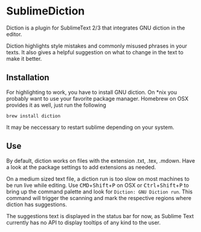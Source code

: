 SublimeDiction
==============
Diction is a plugin for SublimeText 2/3 that integrates GNU diction in the editor.

Diction highlights style mistakes and commonly misused phrases in your texts. It also gives a helpful suggestion on what to change in the text to make it better.

Installation
------------
For highlighting to work, you have to install GNU diction. On *nix you probably want to use your favorite package manager. Homebrew on OSX provides it as well, just run the following

    brew install diction

It may be neccessary to restart sublime depending on your system.

Use
---
By default, diction works on files with the extension .txt, .tex, .mdown. Have a look at the package settings to add extensions as needed.

On a medium sized text file, a diction run is too slow on most machines to be run live while editing. 
Use <kbd>CMD</kbd>+<kbd>Shift</kbd>+<kbd>P</kbd> on OSX or <kbd>Ctrl</kbd>+<kbd>Shift</kbd>+<kbd>P</kbd> to bring up the command palette and look for `Diction: GNU Diction run`. This command will trigger the scanning and mark the respective regions where diction has suggestions.

The suggestions text is displayed in the status bar for now, as Sublime Text currently has no API to display tooltips of any kind to the user.
